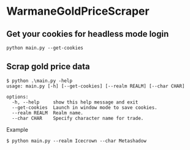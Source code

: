 # WarmaneGoldPriceScraper

## Get your cookies for headless mode login
```terminal
python main.py --get-cookies
```

## Scrap gold price data
```terminal
$ python .\main.py -help
usage: main.py [-h] [--get-cookies] [--realm REALM] [--char CHAR]

options:
  -h, --help     show this help message and exit
  --get-cookies  Launch in window mode to save cookies.
  --realm REALM  Realm name.
  --char CHAR    Specify character name for trade.
```

Example
```terminal
$ python main.py --realm Icecrown --char Metashadow
```
